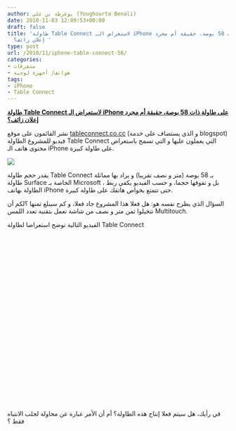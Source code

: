 ```yaml
---
author: يوغرطة بن علي (Youghourta Benali)
date: 2010-11-03 12:09:53+00:00
draft: false
title: 'طاولة Table Connect لاستعراض الـ iPhone على طاولة ذات 58 بوصة، حقيقة أم مجرد
  إعلان زائف؟ '
type: post
url: /2010/11/iphone-table-connect-58/
categories:
- متفرقات
- هواتف/ أجهزة لوحية
tags:
- iPhone
- Table Connect
---
```


**[طاولة Table Connect لاستعراض الـ iPhone على طاولة ذات 58 بوصة، حقيقة أم مجرد إعلان زائف؟](http://www.it-scoop.com/2010/11/iphone-table-connect-58/)**




نشر القائمون على موقع [tableconnect.co.cc](http://tableconnect.co.cc/) (و الذي يستضاف على خدمة blogspot) فيديو للمشروع الطاولة Table Connect التي يعملون عليها و التي تسمح باستعراض محتوى هاتف الـ iPhone على طاولة كبيرة.




![](http://4.bp.blogspot.com/_3wVBsUe7fXk/TNAbJxCZMUI/AAAAAAAAAB0/S5EBbBZsKBE/s1600/_IGP6972_highres-1.jpg)



يقدر حجم طاولة Table Connect بـ 58 بوصة (متر و نصف تقريبا) و يراد بها مماثلة طاولة Surface الخاصة بـ Microsoft ، بل و تفوقها حجما، و حسب الفيديو يكفي ربط الطاولة بهاتف iPhone حتى تتمتع بخواص هاتفك على طاولة كبيرة.

السؤال الذي يطرح نفسه هو: هل فعلا هذا المشروع جاد فعلا، و كم سيبلغ ثمنها ؟لكم أن تتخيلوا ثمن متر و نصف من شاشة تعمل بتقنية تعدد اللمس Multitouch.

الفيديو التالية توضح استعراضا لطاولة Table Connect

<!-- more -->


<object classid="clsid:d27cdb6e-ae6d-11cf-96b8-444553540000" width="640" codebase="http://download.macromedia.com/pub/shockwave/cabs/flash/swflash.cab#version=6,0,40,0" height="385"><embed src="http://www.youtube.com/v/TCbSwOgNzZg?fs=1&hl=fr_FR" allowscriptaccess="always" height="385" width="640" allowfullscreen="true" type="application/x-shockwave-flash"></embed></object>






في رأيك، هل سيتم فعلا إنتاج هذه الطاولة؟ أم أن الأمر عبارة عن محاولة لجلب الانتباه فقط ؟

